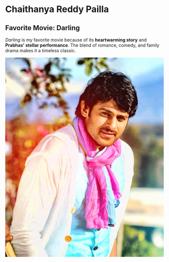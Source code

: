 # Chaithanya Reddy Pailla

## Favorite Movie: Darling

*Darling* is my favorite movie because of its **heartwarming story** and 
**Prabhas' stellar performance**. The blend of romance, comedy, and family drama makes it a timeless classic.


![ Image of the main actor](./Prabhas.jpg)
